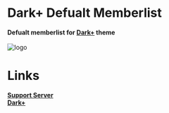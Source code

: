 # Dark+ Defualt Memberlist
**Defualt memberlist for [Dark+](https://betterdiscord.app/theme/Dark%2B) theme** <br> <br>
![logo](https://cdn.discordapp.com/attachments/468141324906921984/874594243161755709/Dark.jpg)

# Links
**[Support Server](https://discord.gg/jsQ9UP7kCA)** <br>
**[Dark+](https://betterdiscord.app/theme/Dark%2B)**
